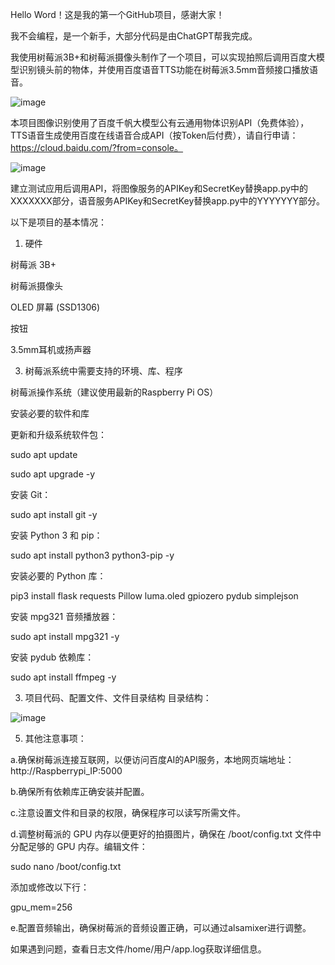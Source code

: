 Hello Word！这是我的第一个GitHub项目，感谢大家！

我不会编程，是一个新手，大部分代码是由ChatGPT帮我完成。

我使用树莓派3B+和树莓派摄像头制作了一个项目，可以实现拍照后调用百度大模型识别镜头前的物体，并使用百度语音TTS功能在树莓派3.5mm音频接口播放语音。

![image](https://github.com/54dashayu/RaspberryPi-Image-Recognition-With-BaiduAI/assets/7693331/5f0ffa2d-5c49-48c6-b826-4aaa8dd845c7)

本项目图像识别使用了百度千帆大模型公有云通用物体识别API（免费体验），TTS语音生成使用百度在线语音合成API（按Token后付费），请自行申请：https://cloud.baidu.com/?from=console。  

![image](https://github.com/54dashayu/RaspberryPi-Image-Recognition-With-BaiduAI/assets/7693331/1025a0d3-4f0e-40bb-9558-0d638e25817c)


建立测试应用后调用API，将图像服务的APIKey和SecretKey替换app.py中的XXXXXXX部分，语音服务APIKey和SecretKey替换app.py中的YYYYYYY部分。


以下是项目的基本情况：

1. 硬件
   
树莓派 3B+

树莓派摄像头

OLED 屏幕 (SSD1306)

按钮

3.5mm耳机或扬声器

3. 树莓派系统中需要支持的环境、库、程序
   
树莓派操作系统（建议使用最新的Raspberry Pi OS）

安装必要的软件和库

更新和升级系统软件包：

sudo apt update

sudo apt upgrade -y

安装 Git：

sudo apt install git -y

安装 Python 3 和 pip：

sudo apt install python3 python3-pip -y

安装必要的 Python 库：

pip3 install flask requests Pillow luma.oled gpiozero pydub simplejson

安装 mpg321 音频播放器：

sudo apt install mpg321 -y

安装 pydub 依赖库：

sudo apt install ffmpeg -y


3. 项目代码、配置文件、文件目录结构
目录结构：

![image](https://github.com/54dashayu/RaspberryPi-Image-Recognition-With-BaiduAI/assets/7693331/9477eeec-863a-4d0b-883c-cf388022f45c)

5. 其他注意事项：
   
a.确保树莓派连接互联网，以便访问百度AI的API服务，本地网页端地址：http://Raspberrypi_IP:5000

b.确保所有依赖库正确安装并配置。

c.注意设置文件和目录的权限，确保程序可以读写所需文件。

 d.调整树莓派的 GPU 内存以便更好的拍摄图片，确保在 /boot/config.txt 文件中分配足够的 GPU 内存。编辑文件：
 
sudo nano /boot/config.txt

添加或修改以下行：

gpu_mem=256

e.配置音频输出，确保树莓派的音频设置正确，可以通过alsamixer进行调整。

如果遇到问题，查看日志文件/home/用户/app.log获取详细信息。
